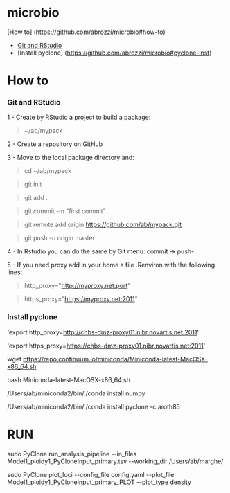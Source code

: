 # microbio

[How to] (https://github.com/abrozzi/microbio#how-to)

* [Git and RStudio](https://github.com/abrozzi/microbio#git-rstudio)
* [Install pyclone] (https://github.com/abrozzi/microbio#pyclone-inst)

How to
====

### Git and RStudio 

1 - Create by RStudio a project to build a package:

> ~/ab/mypack

2 - Create a repository on GitHub

3 - Move to the local package directory and:

> cd ~/ab/mypack

> git init
  
> git add .

> git commit -m "first commit"

> git remote add origin https://github.com/ab/mypack.git

> git push -u origin master

4 - In Rstudio you can do the same by Git menu: commit -> push-

5 - If you need proxy add in your home a file .Renviron with the following lines:

> http_proxy="http://myproxy.net:port"

> https_proxy="https://myproxy.net:2011"

### Install pyclone

'export http_proxy=http://chbs-dmz-proxy01.nibr.novartis.net:2011'

'export https_proxy=https://chbs-dmz-proxy01.nibr.novartis.net:2011'

wget https://repo.continuum.io/miniconda/Miniconda-latest-MacOSX-x86_64.sh

bash Miniconda-latest-MacOSX-x86_64.sh

/Users/ab/miniconda2/bin/./conda install numpy

/Users/ab/miniconda2/bin/./conda install pyclone -c aroth85

# RUN

sudo PyClone run_analysis_pipeline --in_files Model1_ploidy1_PyCloneInput_primary.tsv --working_dir /Users/ab/marghe/

sudo PyClone plot_loci --config_file config.yaml --plot_file Model1_ploidy1_PyCloneInput_primary_PLOT --plot_type density
